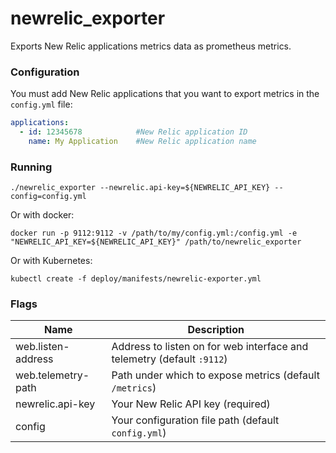 # newrelic_exporter

Exports New Relic applications metrics data as prometheus metrics.

### Configuration

You must add New Relic applications that you want to export metrics in the `config.yml` file:
```yaml
applications:
  - id: 12345678            #New Relic application ID
    name: My Application    #New Relic application name
```

### Running

```console
./newrelic_exporter --newrelic.api-key=${NEWRELIC_API_KEY} --config=config.yml
```

Or with docker:

```console
docker run -p 9112:9112 -v /path/to/my/config.yml:/config.yml -e "NEWRELIC_API_KEY=${NEWRELIC_API_KEY}" /path/to/newrelic_exporter
```

Or with Kubernetes:

```console
kubectl create -f deploy/manifests/newrelic-exporter.yml
```

### Flags

Name               | Description
-------------------|--------------------------------------------------------------------------
web.listen-address | Address to listen on for web interface and telemetry (default `:9112`)
web.telemetry-path | Path under which to expose metrics (default `/metrics`)
newrelic.api-key   | Your New Relic API key (required)
config             | Your configuration file path (default `config.yml`)
